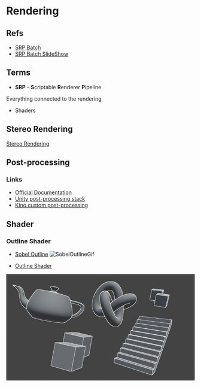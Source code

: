 # Rendering


## Refs

- [SRP Batch](https://blog.unity.com/technology/srp-batcher-speed-up-your-rendering)
- [SRP Batch SlideShow](https://www.khronos.org/assets/uploads/developers/presentations/Brendan-Duncan---Unity-SRP-Batcher-For-WebGL.pdf)

## Terms

- **SRP** - **S**criptable **R**enderer **P**ipeline

Everything connected to the rendering 

- Shaders

## Stereo Rendering

[Stereo Rendering](https://docs.unity3d.com/Manual/SinglePassStereoRendering.html)

## Post-processing

### Links

- [Official Documentation](https://docs.unity3d.com/Packages/com.unity.postprocessing@3.1/index.html)
- [Unity post-processing stack](https://github.com/Unity-Technologies/PostProcessing/wiki)
- [Kino custom post-processing](https://github.com/keijiro/Kino)

## Shader



### Outline Shader

- [Sobel Outline](https://www.vertexfragment.com/ramblings/unity-postprocessing-sobel-outline/)
![SobelOutlineGif](./res/SobelOutline.gif)

- [Outline Shader](https://roystan.net/articles/outline-shader.html)

![oultineShader](./res/outline-demo.png)
